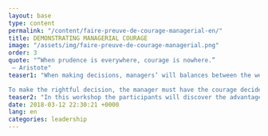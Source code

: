 ```yaml
---
layout: base
type: content
permalink: "/content/faire-preuve-de-courage-managerial-en/"
title: DEMONSTRATING MANAGERIAL COURAGE
image: "/assets/img/faire-preuve-de-courage-managerial.png"
order: 3
quote: "“When prudence is everywhere, courage is nowhere.”
 – Aristote"
teaser1: "When making decisions, managers’ will balances between the well-being of the team and the productivity of operational results.

To make the rightful decision, the manager must have the courage decide with both empathy and assertiveness to build a strong leadership through  situational leadership."
teaser2: "In this workshop the participants will discover the advantages and disadvantages of these two positions and will work on their own decision-making process."
date: 2018-03-12 22:30:21 +0000
lang: en
categories: leadership
---
```

